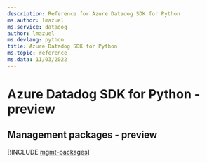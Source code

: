```yaml
---
description: Reference for Azure Datadog SDK for Python
ms.author: lmazuel
ms.service: datadog
author: lmazuel
ms.devlang: python
title: Azure Datadog SDK for Python
ms.topic: reference
ms.data: 11/03/2022
---
```

# Azure Datadog SDK for Python - preview

## Management packages - preview
[!INCLUDE [mgmt-packages](datadog-mgmt-index.md)]